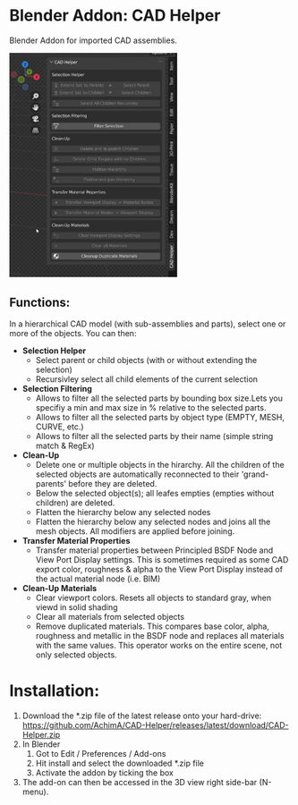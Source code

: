 # Blender Addon: CAD Helper
Blender Addon for imported CAD assemblies.

<img src="images/ui-panel.png" alt="User Interface" width="300"/>

## Functions:

In a hierarchical CAD model (with sub-assemblies and parts), select one or more of the objects. You can then:
* **Selection Helper**
    * Select parent or child objects (with or without extending the selection)
    * Recursivley select all child elements of the current selection
* **Selection Filtering**
    * Allows to filter all the selected parts by bounding box size.Lets you specifiy a min and max size in % relative to the selected parts.
    * Allows to filter all the selected parts by object type (EMPTY, MESH, CURVE, etc.)
    * Allows to filter all the selected parts by their name (simple string match & RegEx)
* **Clean-Up**
    * Delete one or multiple objects in the hirarchy. All the children of the selected objects are automatically reconnected to their 'grand-parents' before they are deleted.
    * Below the selected object(s); all leafes empties (empties without children) are deleted.
    * Flatten the hierarchy below any selected nodes
    * Flatten the hierarchy below any selected nodes and joins all the mesh objects. All modifiers are applied before joining.
* **Transfer Material Properties**
    * Transfer material properties between Principled BSDF Node and View Port Display settings.
    This is sometimes required as some CAD export color, roughness & alpha to the View Port Display instead of the actual material node (i.e. BIM)
* **Clean-Up Materials**
    * Clear viewport colors. Resets all objects to standard gray, when viewd in solid shading
    * Clear all materials from selected objects
    * Remove duplicated materials.
    This compares base color, alpha, roughness and metallic in the BSDF node and replaces all materials with the same values. This operator works on the entire scene, not only selected objects.


# Installation:

1. Download the *.zip file of the latest release onto your hard-drive: 
https://github.com/AchimA/CAD-Helper/releases/latest/download/CAD-Helper.zip
1. In Blender
    1. Got to Edit / Preferences / Add-ons
    1. Hit install and select the downloaded *.zip file
    1. Activate the addon by ticking the box
1. The add-on can then be accessed in the 3D view right side-bar (N-menu).